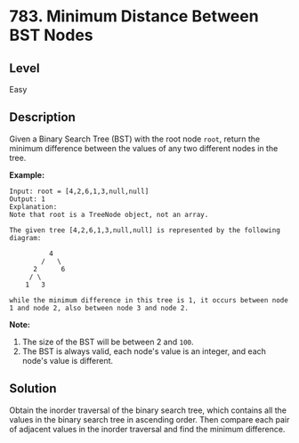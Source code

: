 # 783. Minimum Distance Between BST Nodes
## Level
Easy

## Description
Given a Binary Search Tree (BST) with the root node `root`, return the minimum difference between the values of any two different nodes in the tree.

**Example:**
```
Input: root = [4,2,6,1,3,null,null]
Output: 1
Explanation:
Note that root is a TreeNode object, not an array.

The given tree [4,2,6,1,3,null,null] is represented by the following diagram:

          4
        /   \
      2      6
     / \    
    1   3  

while the minimum difference in this tree is 1, it occurs between node 1 and node 2, also between node 3 and node 2.
```

**Note:**

1. The size of the BST will be between 2 and `100`.
2. The BST is always valid, each node's value is an integer, and each node's value is different.

## Solution
Obtain the inorder traversal of the binary search tree, which contains all the values in the binary search tree in ascending order. Then compare each pair of adjacent values in the inorder traversal and find the minimum difference.
